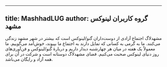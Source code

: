 ----------
title: MashhadLUG
author: گروه کاربران لینوکس مشهد
----------
مشهدلاگ اجتماع آزادی از دوست‌داران گنو/لینوکس است که بیشتر در شهر مشهد زندگی می‌کنند. ما به گرمی به کسانی که تمایل دارند به اجتماع ما بپیوند، خوش‌آمد می‌گوییم. ما معمولاً یک هفته در میان هر چهارشنبه دیدار داریم و دربارهٔ گنو/لینوکس و فن‌آوری‌های روز دنیای لینوکس صحبت می‌کنیم. فضای مشهدلاگ دوستانه است و شرکت در آن برای همه آزاد و رایگان می‌باشد.
